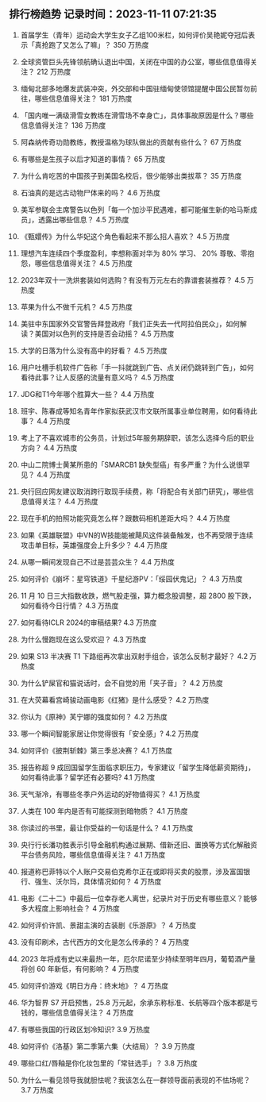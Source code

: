 
## 排行榜趋势 记录时间：2023-11-11 07:21:35
  
  1. 首届学生（青年）运动会大学生女子乙组100米栏，如何评价吴艳妮夺冠后表示「真抢跑了又怎么了嘛」？ 350 万热度
    
  2. 全球资管巨头先锋领航确认退出中国，关闭在中国的办公室，哪些信息值得关注？ 212 万热度
    
  3. 缅甸北部多地爆发武装冲突，外交部和中国驻缅甸使领馆提醒中国公民暂勿前往，哪些信息值得关注？ 181 万热度
    
  4. 「国内唯一满级滑雪女教练在滑雪场不幸身亡」，具体事故原因是什么？哪些信息值得关注？ 136 万热度
    
  5. 阿森纳传奇功勋教练，教授温格为球队做出的贡献有些什么？ 67 万热度
    
  6. 有哪些是生孩子以后才知道的事情？ 65 万热度
    
  7. 为什么肯吃苦的中国孩子到美国名校后，很少能够出类拔萃？ 35 万热度
    
  8. 石油真的是远古动物尸体来的吗？ 4.6 万热度
    
  9. 美军参联会主席警告以色列「每一个加沙平民遇难，都可能催生新的哈马斯成员」，透露出哪些信息？ 4.5 万热度
    
  10. 《甄嬛传》为什么华妃这个角色看起来不那么招人喜欢？ 4.5 万热度
    
  11. 理想汽车连续四个季度盈利，李想称面对华为 80% 学习、 20% 尊敬、零抱怨，哪些信息值得关注？ 4.5 万热度
    
  12. 2023年双十一洗烘套装如何选购？有没有万元左右的靠谱套装推荐？ 4.5 万热度
    
  13. 苹果为什么不做千元机？ 4.5 万热度
    
  14. 美驻中东国家外交官警告拜登政府「我们正失去一代阿拉伯民众」，如何解读？美国对以色列的支持是否会动摇？ 4.5 万热度
    
  15. 大学的日落为什么没有高中的好看？ 4.5 万热度
    
  16. 用户吐槽手机软件广告称「手一抖就跳到广告、点关闭仍跳转到广告」，如何看待此事？让人反感的流量有意义吗？ 4.5 万热度
    
  17. JDG和T1今年哪个胜算大一些？ 4.4 万热度
    
  18. 班宇、陈春成等知名青年作家拟获武汉市文联所属事业单位聘用，如何看待此事？ 4.4 万热度
    
  19. 考上了不喜欢城市的公务员，计划过5年服务期辞职，该怎么选择今后的职业方向？ 4.4 万热度
    
  20. 中山二院博士黄某所患的「SMARCB1 缺失型癌」有多严重？为什么说很罕见？ 4.4 万热度
    
  21. 央行回应网友建议取消跨行取现手续费，称「将配合有关部门研究」，哪些信息值得关注？ 4.4 万热度
    
  22. 现在手机的拍照功能究竟怎么样？跟数码相机差距大吗？ 4.4 万热度
    
  23. 如果《英雄联盟》中VN的W技能能被飓风这件装备触发，也不再受限于连续攻击单目标，英雄强度会上升多少？ 4.4 万热度
    
  24. 从哪一瞬间发现自己不过是芸芸众生？ 4.4 万热度
    
  25. 如何评价《崩坏：星穹铁道》千星纪游PV：「绥园伏鬼记」？ 4.3 万热度
    
  26. 11 月 10 日三大指数收跌，燃气股走强，算力概念股调整，超 2800 股下跌，如何看待今日行情？ 4.3 万热度
    
  27. 如何看待ICLR 2024的审稿结果? 4.3 万热度
    
  28. 为什么慢跑现在这么受欢迎？ 4.3 万热度
    
  29. 如果 S13 半决赛 T1 下路组再次拿出双射手组合，该怎么反制才最好？ 4.2 万热度
    
  30. 为什么铲屎官和猫说话时，会不自觉的用「夹子音」？ 4.2 万热度
    
  31. 在大荧幕看宫崎骏动画电影《红猪》是什么感受？ 4.2 万热度
    
  32. 你认为《原神》芙宁娜的强度如何？ 4.2 万热度
    
  33. 哪一个瞬间智能家居让你觉得很有「安全感」? 4.2 万热度
    
  34. 如何评价《披荆斩棘》第三季总决赛？ 4.1 万热度
    
  35. 报告称超 9 成回国留学生面临求职压力，专家建议「留学生降低薪资期待」，如何看待此事？留学还有必要吗? 4.1 万热度
    
  36. 天气渐冷，有哪些冬季户外运动的好物值得买？ 4.1 万热度
    
  37. 人类在 100 年内是否有可能探测到暗物质？ 4.1 万热度
    
  38. 你读过的书里，最让你受益的一句话是什么？ 4.1 万热度
    
  39. 央行行长潘功胜表示引导金融机构通过展期、借新还旧、置换等方式化解融资平台债务风险，哪些信息值得关注？ 4.1 万热度
    
  40. 报道称巴菲特以个人账户交易伯克希尔正在或即将买卖的股票，涉及富国银行、强生、沃尔玛，具体情况如何？ 4 万热度
    
  41. 电影《二十二》中最后一位幸存老人离世，纪录片对于历史有哪些意义？能够多大程度上影响社会？ 4 万热度
    
  42. 如何评价许凯、景甜主演的古装剧《乐游原》？ 4 万热度
    
  43. 没有印刷术，古代西方的文化是怎么传承的？ 4 万热度
    
  44. 2023 年将成有史以来最热一年，厄尔尼诺至少持续至明年四月，葡萄酒产量将创 60 年新低，有何影响？ 4 万热度
    
  45. 如何评价游戏《明日方舟：终末地》？ 4 万热度
    
  46. 华为智界 S7 开启预售，25.8 万元起，余承东称标准、长航等四个版本都是亏钱的，哪些信息值得关注？ 4 万热度
    
  47. 有哪些我国的行政区划冷知识? 3.9 万热度
    
  48. 如何评价《洛基》第二季第六集（大结局）？ 3.9 万热度
    
  49. 哪些口红/唇釉是你化妆包里的「常驻选手」？ 3.8 万热度
    
  50. 为什么一看见领导我就胆怯呢？我该怎么在一群领导面前表现的不怯场呢？ 3.7 万热度
    